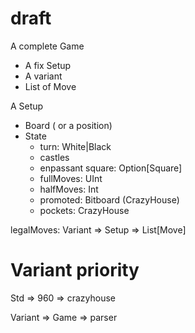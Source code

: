 # draft

A complete Game
  - A fix Setup
  - A variant
  - List of Move


A Setup
  - Board ( or a position)
  - State
    - turn: White|Black
    - castles
    - enpassant square: Option[Square]
    - fullMoves: UInt
    - halfMoves: Int
    - promoted: Bitboard (CrazyHouse)
    - pockets: CrazyHouse

legalMoves: Variant => Setup => List[Move]

# Variant priority

Std => 960 => crazyhouse

Variant => Game => parser
